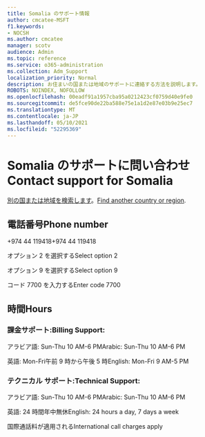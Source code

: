 ```yaml
---
title: Somalia のサポート情報
author: cmcatee-MSFT
f1.keywords:
- NOCSH
ms.author: cmcatee
manager: scotv
audience: Admin
ms.topic: reference
ms.service: o365-administration
ms.collection: Adm_Support
localization_priority: Normal
description: お住まいの国または地域のサポートに連絡する方法を説明します。
ROBOTS: NOINDEX, NOFOLLOW
ms.openlocfilehash: 00eadf91a1957cba95a0212423cf0759d40e9fe0
ms.sourcegitcommit: de5fce90de22ba588e75e1a1d2e87e03b9e25ec7
ms.translationtype: MT
ms.contentlocale: ja-JP
ms.lasthandoff: 05/10/2021
ms.locfileid: "52295369"
---
```

# <a name="contact-support-for-somalia"></a><span data-ttu-id="59664-103">Somalia のサポートに問い合わせ</span><span class="sxs-lookup"><span data-stu-id="59664-103">Contact support for Somalia</span></span>

<span data-ttu-id="59664-104">[別の国または地域を検索します](../../business-video/get-help-support.md)。</span><span class="sxs-lookup"><span data-stu-id="59664-104">[Find another country or region](../../business-video/get-help-support.md).</span></span>

## <a name="phone-number"></a><span data-ttu-id="59664-105">電話番号</span><span class="sxs-lookup"><span data-stu-id="59664-105">Phone number</span></span>
<span data-ttu-id="59664-106">+974 44 119418</span><span class="sxs-lookup"><span data-stu-id="59664-106">+974 44 119418</span></span>

<span data-ttu-id="59664-107">オプション 2 を選択する</span><span class="sxs-lookup"><span data-stu-id="59664-107">Select option 2</span></span>

<span data-ttu-id="59664-108">オプション 9 を選択する</span><span class="sxs-lookup"><span data-stu-id="59664-108">Select option 9</span></span>

<span data-ttu-id="59664-109">コード 7700 を入力する</span><span class="sxs-lookup"><span data-stu-id="59664-109">Enter code 7700</span></span>

## <a name="hours"></a><span data-ttu-id="59664-110">時間</span><span class="sxs-lookup"><span data-stu-id="59664-110">Hours</span></span>
### <a name="billing-support"></a><span data-ttu-id="59664-111">課金サポート:</span><span class="sxs-lookup"><span data-stu-id="59664-111">Billing Support:</span></span>

<span data-ttu-id="59664-112">アラビア語: Sun-Thu 10 AM-6 PM</span><span class="sxs-lookup"><span data-stu-id="59664-112">Arabic: Sun-Thu 10 AM-6 PM</span></span>

<span data-ttu-id="59664-113">英語: Mon-Fri午前 9 時から午後 5 時</span><span class="sxs-lookup"><span data-stu-id="59664-113">English: Mon-Fri 9 AM-5 PM</span></span>

### <a name="technical-support"></a><span data-ttu-id="59664-114">テクニカル サポート:</span><span class="sxs-lookup"><span data-stu-id="59664-114">Technical Support:</span></span>

<span data-ttu-id="59664-115">アラビア語: Sun-Thu 10 AM-6 PM</span><span class="sxs-lookup"><span data-stu-id="59664-115">Arabic: Sun-Thu 10 AM-6 PM</span></span>

<span data-ttu-id="59664-116">英語: 24 時間年中無休</span><span class="sxs-lookup"><span data-stu-id="59664-116">English: 24 hours a day, 7 days a week</span></span>

<span data-ttu-id="59664-117">国際通話料が適用される</span><span class="sxs-lookup"><span data-stu-id="59664-117">International call charges apply</span></span>
